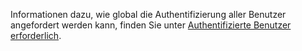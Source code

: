 Informationen dazu, wie global die Authentifizierung aller Benutzer angefordert werden kann, finden Sie unter [Authentifizierte Benutzer erforderlich](xref:security/authorization/secure-data#rau).